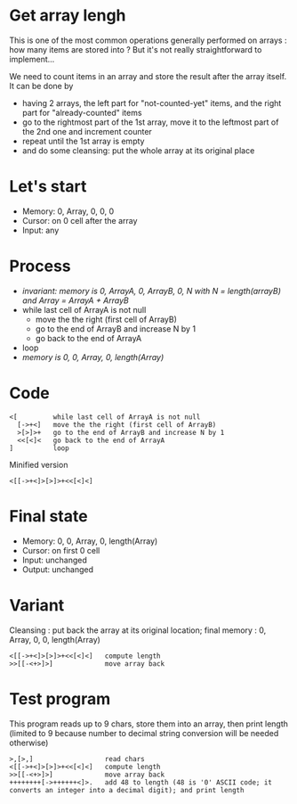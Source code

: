 # Get array lengh

This is one of the most common operations generally performed on arrays : how many items are stored into ? But it's not really straightforward to implement...

We need to count items in an array and store the result after the array itself. It can be done by
* having 2 arrays, the left part for "not-counted-yet" items, and the right part for "already-counted" items
* go to the rightmost part of the 1st array, move it to the leftmost part of the 2nd one and increment counter
* repeat until the 1st array is empty
* and do some cleansing: put the whole array at its original place

# Let's start

* Memory: 0, Array, 0, 0, 0
* Cursor: on 0 cell after the array
* Input: any

# Process

* _invariant: memory is 0, ArrayA, 0, ArrayB, 0, N with N = length(arrayB) and Array = ArrayA + ArrayB_
* while last cell of ArrayA is not null
  * move the the right (first cell of ArrayB)
  * go to the end of ArrayB and increase N by 1
  * go back to the end of ArrayA
* loop
* _memory is 0, 0, Array, 0, length(Array)_

# Code
```
<[         while last cell of ArrayA is not null
  [->+<]   move the the right (first cell of ArrayB)
  >[>]>+   go to the end of ArrayB and increase N by 1
  <<[<]<   go back to the end of ArrayA
]          loop

```

Minified version
```
<[[->+<]>[>]>+<<[<]<]
```

# Final state

* Memory: 0, 0, Array, 0, length(Array) 
* Cursor: on first 0 cell
* Input: unchanged
* Output: unchanged

# Variant

Cleansing : put back the array at its original location; final memory : 0, Array, 0, 0, length(Array)
```
<[[->+<]>[>]>+<<[<]<]   compute length
>>[[-<+>]>]             move array back
```

# Test program

This program reads up to 9 chars, store them into an array, then print length (limited to 9 because number to decimal string conversion will be needed otherwise)
```
>,[>,]                  read chars
<[[->+<]>[>]>+<<[<]<]   compute length
>>[[-<+>]>]             move array back
++++++++[->++++++<]>.   add 48 to length (48 is '0' ASCII code; it converts an integer into a decimal digit); and print length
```
